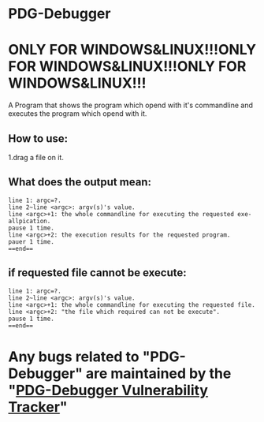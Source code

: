 # PDG-Debugger
# ONLY FOR WINDOWS&LINUX!!!ONLY FOR WINDOWS&LINUX!!!ONLY FOR WINDOWS&LINUX!!!  
A Program that shows the program which opend with it's commandline and executes the program which opend with it.  
## How to use:  
1.drag a file on it.  
## What does the output mean:
```  
line 1: argc=?.  
line 2~line <argc>: argv(s)'s value.  
line <argc>+1: the whole commandline for executing the requested exe-allpication.  
pause 1 time.  
line <argc>+2: the execution results for the requested program.  
pauer 1 time.  
==end==  
```  
## if requested file cannot be execute:
```  
line 1: argc=?.  
line 2~line <argc>: argv(s)'s value.  
line <argc>+1: the whole commandline for executing the requested file.  
line <argc>+2: "the file which required can not be execute".  
pause 1 time.  
==end==
```  
# Any bugs related to "PDG-Debugger" are maintained by the "[PDG-Debugger Vulnerability Tracker](https://github.com/ChengT-cmd/PDG-Debugger/issues)" 
 
